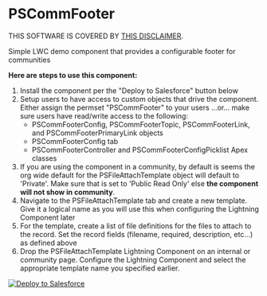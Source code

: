 # PSCommFooter
THIS SOFTWARE IS COVERED BY [THIS DISCLAIMER](https://raw.githubusercontent.com/thedges/Disclaimer/master/disclaimer.txt).

Simple LWC demo component that provides a configurable footer for communities 

<b>Here are steps to use this component:</b>
  1. Install the component per the "Deploy to Salesforce" button below
  2. Setup users to have access to custom objects that drive the component. Either assign the permset "PSCommFooter" to your users  ...or... make sure users have read/write access to the following:
     * PSCommFooterConfig, PSCommFooterTopic, PSCommFooterLink, and PSCommFooterPrimaryLink objects
     * PSCommFooterConfig tab
     * PSCommFooterController and PSCommFooterConfigPicklist Apex classes
  3. If you are using the component in a community, by default is seems the org wide default for the PSFileAttachTemplate object will default to 'Private'. Make sure that is set to 'Public Read Only' else **the component will not show in community**.
  4. Navigate to the PSFileAttachTemplate tab and create a new template. Give it a logical name as you will use this when configuring the Lightning Component later
  5. For the template, create a list of file definitions for the files to attach to the record. Set the record fields (filename, required, description, etc...) as defined above
  6. Drop the PSFileAttachTemplate Lightning Component on an internal or community page. Configure the Lightning Component and select the appropriate template name you specified earlier.


<a href="https://githubsfdeploy.herokuapp.com">
  <img alt="Deploy to Salesforce"
       src="https://raw.githubusercontent.com/afawcett/githubsfdeploy/master/deploy.png">
</a>
